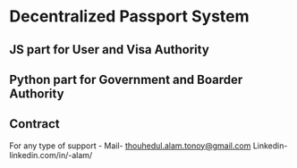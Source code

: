 # Decentralized Passport System

## JS part for User and Visa Authority

## Python part for Government and Boarder Authority


## Contract
For any type of support -
Mail- thouhedul.alam.tonoy@gmail.com
Linkedin- linkedin.com/in/-alam/
